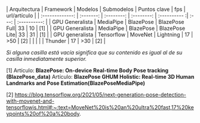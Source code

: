 | Arquitectura    | Framework  | Modelos    | Submodelos    | Puntos clave | fps   | url/artículo |
| :-------------: | :-------:  | :--------: | :--------:    | :---------- :| :---: | :----------: |
| GPU Generalista | MediaPipe  | BlazePose  | BlazePose Full|      33      |   10  |      [1]     |
| GPU Generalista | MediaPipe  | BlazePose  | BlazePose Lite|      33      |   31  |      [1]     |
| GPU generalista | Tensorflow | MoveNet    | Lightning     |      17      |  >50  |      [2]     |
|                 |            |            | Thunder       |      17      |  >30  |      [2]     |


*Si alguna casilla está vacía significa que su contenido es igual al de su casilla inmediatamente superior.*


[1] Artículo: **BlazePose: On-device Real-time Body Pose tracking (BlazePose_data)**
    Artículo: **BlazePose GHUM Holistic: Real-time 3D Human Landmarks and Pose Estimation(BlazePoseMediaPipe)**
    
    
[2] https://blog.tensorflow.org/2021/05/next-generation-pose-detection-with-movenet-and-tensorflowjs.html#:~:text=MoveNet%20is%20an%20ultra%20fast,17%20keypoints%20of%20a%20body.
    
